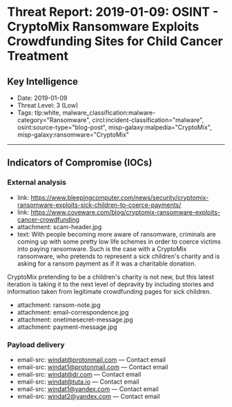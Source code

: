 # Threat Report: 2019-01-09: OSINT -  CryptoMix Ransomware Exploits Crowdfunding Sites for Child Cancer Treatment


## Key Intelligence
* Date: 2019-01-09
* Threat Level: 3 (Low)
* Tags: tlp:white, malware_classification:malware-category="Ransomware", circl:incident-classification="malware", osint:source-type="blog-post", misp-galaxy:malpedia="CryptoMix", misp-galaxy:ransomware="CryptoMix"

---

## Indicators of Compromise (IOCs)
### External analysis
* link: https://www.bleepingcomputer.com/news/security/cryptomix-ransomware-exploits-sick-children-to-coerce-payments/
* link: https://www.coveware.com/blog/cryptomix-ransomware-exploits-cancer-crowdfunding
* attachment: scam-header.jpg
* text: With people becoming more aware of ransomware, criminals are coming up with some pretty low life schemes in order to coerce victims into paying ransomware. Such is the case with a CryptoMix ransomware, who pretends to represent a sick children's charity and is asking for a ransom payment as if it was a charitable donation.

CryptoMix pretending to be a children's charity is not new, but this latest iteration is taking it to the next level of depravity by including stories and information taken from legitimate crowdfunding pages for sick children.
* attachment: ransom-note.jpg
* attachment: email-correspondence.jpg
* attachment: onetimesecret-message.jpg
* attachment: payment-message.jpg

### Payload delivery
* email-src: windat@protonmail.com — Contact email
* email-src: windat1@protonmail.com — Contact email
* email-src: windat@dr.com — Contact email
* email-src: windat@tuta.io — Contact email
* email-src: windat1@yandex.com — Contact email
* email-src: windat2@yandex.com — Contact email
